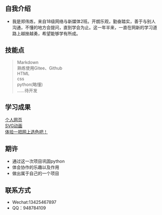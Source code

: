 ## 自我介绍
* 我是郑伟炼，来自18级网络与新媒体2班。开朗乐观，勤奋踏实，善于与别人沟通，不懂的地方会提问，直到学会为止。这一年半来，一直在网新的学习道路上越挫越勇，希望能够学有所成。
## 技能点
> Markdown  
> 熟练使用Gitee、Github  
> HTML  
> css  
> python(略懂)  
> ......待开发  
## 学习成果
[个人网页](http://william159.gitee.io/)  
[SVG动画](http://william159.gitee.io/css_transition_and_animation/)  
[体验一把网上选色吧！](http://williamz.pythonanywhere.com/)  
## 期许
* 通过这一次项目巩固python  
* 体会协作的乐趣以及作用  
* 做出属于自己的一个项目  
## 联系方式
* Wechat:13425467897  
* QQ：948784109
